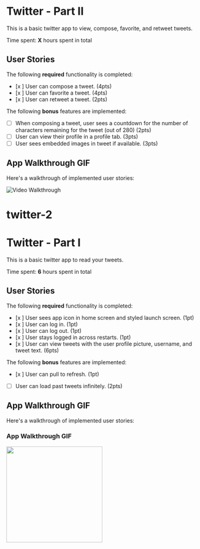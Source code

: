 # Twitter - Part II

This is a basic twitter app to view, compose, favorite, and retweet tweets.

Time spent: **X** hours spent in total

## User Stories

The following **required** functionality is completed:

- [x ] User can compose a tweet. (4pts)
- [x ] User can favorite a tweet. (4pts)
- [x ] User can retweet a tweet. (2pts)

The following **bonus** features are implemented:

- [ ] When composing a tweet, user sees a countdown for the number of characters remaining for the tweet (out of 280) (2pts)
- [ ] User can view their profile in a profile tab. (3pts)
- [ ] User sees embedded images in tweet if available. (3pts)

## App Walkthrough GIF

Here's a walkthrough of implemented user stories:

<img src='http://g.recordit.co/n9HoVmfO1C.gif' width='' alt='Video Walkthrough' />



# twitter-2
# Twitter - Part I

This is a basic twitter app to read your tweets.

Time spent: **6** hours spent in total

## User Stories

The following **required** functionality is completed:

- [x ] User sees app icon in home screen and styled launch screen. (1pt)
- [x ] User can log in. (1pt)
- [x ] User can log out. (1pt)
- [x ] User stays logged in across restarts. (1pt)
- [x ] User can view tweets with the user profile picture, username, and tweet text. (6pts)

The following **bonus** features are implemented:

- [x ] User can pull to refresh. (1pt)
- [ ] User can load past tweets infinitely. (2pts)

## App Walkthrough GIF

Here's a walkthrough of implemented user stories:

### App Walkthrough GIF

<img src="http://g.recordit.co/Oe32Gzh3Wh.gif" width=250><br>


